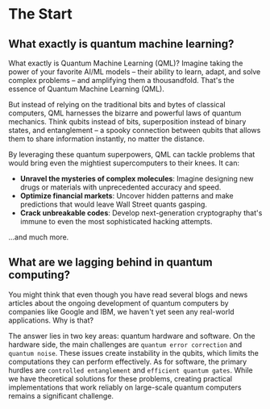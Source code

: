 # The Start

## What exactly is quantum machine learning?

What exactly is Quantum Machine Learning (QML)?
Imagine taking the power of your favorite AI/ML models – their ability to learn, adapt, and solve complex problems – and amplifying them a thousandfold. That's the essence of Quantum Machine Learning (QML).

But instead of relying on the traditional bits and bytes of classical computers, QML harnesses the bizarre and powerful laws of quantum mechanics. Think qubits instead of bits, superposition instead of binary states, and entanglement – a spooky connection between qubits that allows them to share information instantly, no matter the distance.

By leveraging these quantum superpowers, QML can tackle problems that would bring even the mightiest supercomputers to their knees. It can:

- **Unravel the mysteries of complex molecules**: Imagine designing new drugs or materials with unprecedented accuracy and speed.
- **Optimize financial markets**: Uncover hidden patterns and make predictions that would leave Wall Street quants gasping.
- **Crack unbreakable codes**: Develop next-generation cryptography that's immune to even the most sophisticated hacking attempts.

...and much more.

## What are we lagging behind in quantum computing?

You might think that even though you have read several blogs and news articles about the ongoing development of quantum computers by companies like Google and IBM, we haven't yet seen any real-world applications. Why is that?

The answer lies in two key areas: quantum hardware and software. On the hardware side, the main challenges are `quantum error correction` and `quantum noise`. These issues create instability in the qubits, which limits the computations they can perform effectively. As for software, the primary hurdles are `controlled entanglement` and `efficient quantum gates`. While we have theoretical solutions for these problems, creating practical implementations that work reliably on large-scale quantum computers remains a significant challenge.


